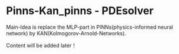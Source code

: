 # Pinns-Kan_pinns - PDEsolver

Main-Idea is replace the MLP-part in PINNs(physics-informed neural network) by KAN(Kolmogorov-Arnold-Networks).

Content will be added later！
